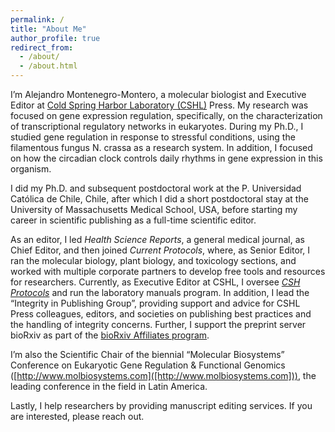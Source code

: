 ```yaml
---
permalink: /
title: "About Me"
author_profile: true
redirect_from: 
  - /about/
  - /about.html
---
```


I’m Alejandro Montenegro-Montero, a molecular biologist and Executive Editor at [Cold Spring Harbor Laboratory (CSHL)]([https://www.cshl.edu/]) Press. My research was focused on gene expression regulation, specifically, on the characterization of transcriptional regulatory networks in eukaryotes. During my Ph.D., I studied gene regulation in response to stressful conditions, using the filamentous fungus N. crassa as a research system. In addition, I focused on how the circadian clock controls daily rhythms in gene expression in this organism.

I did my Ph.D. and subsequent postdoctoral work at the P. Universidad Católica de Chile, Chile, after which I did a short postdoctoral stay at the University of Massachusetts Medical School, USA, before starting my career in scientific publishing as a full-time scientific editor.

As an editor, I led *Health Science Reports*, a general medical journal, as Chief Editor, and then joined *Current Protocols*, where, as Senior Editor, I ran the molecular biology, plant biology, and toxicology sections, and worked with multiple corporate partners to develop free tools and resources for researchers. Currently, as Executive Editor at CSHL, I oversee [*CSH Protocols*]([https://cshprotocols.cshlp.org/]) and run the laboratory manuals program. In addition, I lead the “Integrity in Publishing Group”, providing support and advice for CSHL Press colleagues, editors, and societies on publishing best practices and the handling of integrity concerns. Further, I support the preprint server bioRxiv as part of the [bioRxiv Affiliates program]([https://www.biorxiv.org/about-biorxiv]).

I’m also the Scientific Chair of the biennial “Molecular Biosystems” Conference on Eukaryotic Gene Regulation & Functional Genomics ([http://www.molbiosystems.com]([http://www.molbiosystems.com])), the leading conference in the field in Latin America.

Lastly, I help researchers by providing manuscript editing services. If you are interested, please reach out.
